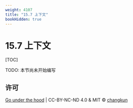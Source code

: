 ```yaml
---
weight: 4107
title: "15.7 上下文"
bookHidden: true
---
```


# 15.7 上下文

[TOC]

TODO: 本节尚未开始编写

## 许可

[Go under the hood](https://github.com/changkun/go-under-the-hood) | CC-BY-NC-ND 4.0 & MIT &copy; [changkun](https://changkun.de)